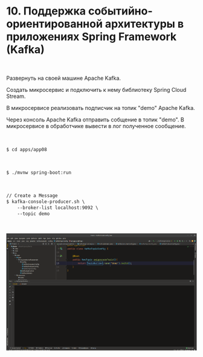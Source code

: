 # 10. Поддержка событийно-ориентированной архитектуры в приложениях Spring Framework (Kafka)

<br/>

Развернуть на своей машине Apache Kafka.

Создать микросервис и подключить к нему библиотеку Spring Cloud Stream. 

В микросервисе реализовать подписчик на топик "demo" Apache Kafka.

Через консоль Apache Kafka отправить собщение в топик "demo". В микросервисе в обработчике вывести в лог полученное сообщение.


<br/>

```
$ cd apps/app08
```

<br/>

```
$ ./mvnw spring-boot:run
```


<br/>

```
// Create a Message
$ kafka-console-producer.sh \
    --broker-list localhost:9092 \
    --topic demo
```



<br/>

![Application](/img/app10-pic01.gif?raw=true)